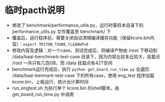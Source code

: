 # 临时pacth说明

- 修改了 benchmark/performance_utils.py，运行时需将本目录下的 performance_utils.py 文件覆盖至 benchmark/ 下
- 覆盖后，运行程序前，需要关闭自动清理编译缓存功能（保留kcore.bin内容）：`export TRITON_TX8BE_CLEANUP=0`
- 修改内容及逻辑：对一个case，测试完成后，将编译产物由 /root 下移动到 /data/baai-benchmark-test-case 目录下，因为内容比较多比较大，挂载点 /root 一共只有几百GB，而 /data 挂载点有42T空间
- benchmark运行完成后，执行 `python get_board_run_time.py` 会遍历 /data/baai-benmark-test-case 下的所有case，使用 eng_test 程序加载kcore.bin，上板运行，统计出计算时间
- run_engtest.sh 为执行单个 kcore.bin 的shell脚本，由 get_board_run_time.py 中调用
